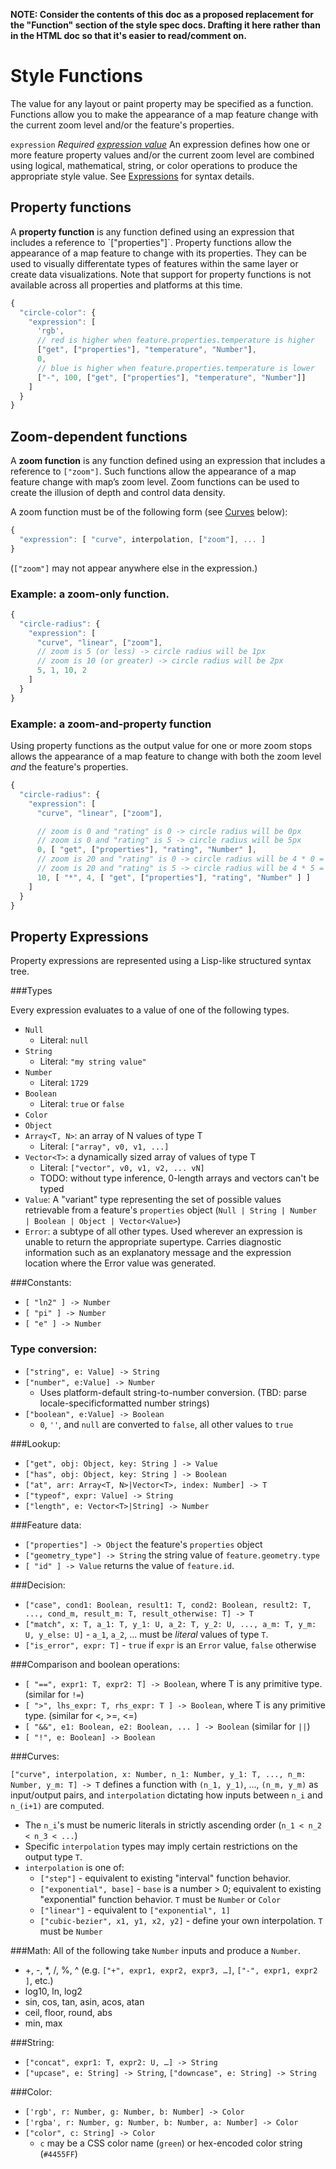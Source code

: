 **NOTE: Consider the contents of this doc as a proposed replacement for the "Function" section of the style spec docs.  Drafting it here rather than in the HTML doc so that it's easier to read/comment on.**

# Style Functions

The value for any layout or paint property may be specified as a function. Functions allow you to make the appearance of a map feature change with the current zoom level and/or the feature's properties.

`expression`
_Required [expression value](#Expressions)_
An expression defines how one or more feature property values and/or the current zoom level are combined using logical, mathematical, string, or color operations to produce the appropriate style value.  See [Expressions](#Expressions) for syntax details.

## Property functions

<p>A <strong>property function</strong> is any function defined using an expression that includes a reference to `["properties"]`. Property functions allow the appearance of a map feature to change with its properties. They can be used to visually differentate types of features within the same layer or create data visualizations. Note that support for property functions is not available across all properties and platforms at this time.</p>

```js
{
  "circle-color": {
    "expression": [
      'rgb',
      // red is higher when feature.properties.temperature is higher
      ["get", ["properties"], "temperature", "Number"],
      0,
      // blue is higher when feature.properties.temperature is lower
      ["-", 100, ["get", ["properties"], "temperature", "Number"]]
    ]
  }
}
```


## Zoom-dependent functions

A <strong>zoom function</strong> is any function defined using an expression that includes a reference to `["zoom"]`.  Such functions allow the appearance of a map feature change with map’s zoom level. Zoom functions can be used to create the illusion of depth and control data density.  

A zoom function must be of the following form (see [Curves](#Curves) below):

```js
{
  "expression": [ "curve", interpolation, ["zoom"], ... ]
}
```

(`["zoom"]` may not appear anywhere else in the expression.)


### Example: a zoom-only function.

```js
{
  "circle-radius": {
    "expression": [
      "curve", "linear", ["zoom"],
      // zoom is 5 (or less) -> circle radius will be 1px
      // zoom is 10 (or greater) -> circle radius will be 2px
      5, 1, 10, 2
    ]
  }
}
```

### Example: a zoom-and-property function

Using property functions as the output value for one or more zoom stops allows
the appearance of a map feature to change with both the zoom level _and_ the
feature's properties.

```js
{
  "circle-radius": {
    "expression": [
      "curve", "linear", ["zoom"],

      // zoom is 0 and "rating" is 0 -> circle radius will be 0px
      // zoom is 0 and "rating" is 5 -> circle radius will be 5px
      0, [ "get", ["properties"], "rating", "Number" ],
      // zoom is 20 and "rating" is 0 -> circle radius will be 4 * 0 = 0px
      // zoom is 20 and "rating" is 5 -> circle radius will be 4 * 5 = 20px
      10, [ "*", 4, [ "get", ["properties"], "rating", "Number" ] ]
    ]
  }
}
```

## Property Expressions

Property expressions are represented using a Lisp-like structured syntax tree.

###Types

Every expression evaluates to a value of one of the following types.

- `Null`
  - Literal: `null`
- `String`
  - Literal: `"my string value"`
- `Number`
  - Literal: `1729`
- `Boolean`
  - Literal: `true` or `false`
- `Color`
- `Object`
- `Array<T, N>`: an array of N values of type T
  - Literal: `["array", v0, v1, ...]`
- `Vector<T>`: a dynamically sized array of values of type T
  - Literal: `["vector", v0, v1, v2, ... vN]`
  - TODO: without type inference, 0-length arrays and vectors can't be typed
- `Value`: A "variant" type representing the set of possible values retrievable from a feature's `properties` object (`Null | String | Number | Boolean | Object | Vector<Value>`)
- `Error`: a subtype of all other types. Used wherever an expression is unable to return the appropriate supertype. Carries diagnostic information such as an explanatory message and the expression location where the Error value was generated.

###Constants:
- `[ "ln2" ] -> Number`
- `[ "pi" ] -> Number`
- `[ "e" ] -> Number`

### Type conversion:
- `["string", e: Value] -> String`
- `["number", e:Value] -> Number`
  - Uses platform-default string-to-number conversion. (TBD: parse locale-specificformatted number strings)
- `["boolean", e:Value] -> Boolean`
  - `0`, `''`, and `null` are converted to `false`, all other values to `true`

###Lookup:
- `["get", obj: Object, key: String ] -> Value`
- `["has", obj: Object, key: String ] -> Boolean`
- `["at", arr: Array<T, N>|Vector<T>, index: Number] -> T`
- `["typeof", expr: Value] -> String`
- `["length", e: Vector<T>|String] -> Number`

###Feature data:
- `["properties"] -> Object` the feature's `properties` object
- `["geometry_type"] -> String` the string value of `feature.geometry.type`
- `[ "id" ] -> Value` returns the value of `feature.id`.

###Decision:
- `["case", cond1: Boolean, result1: T, cond2: Boolean, result2: T, ..., cond_m, result_m: T, result_otherwise: T] -> T`
- `["match", x: T, a_1: T, y_1: U, a_2: T, y_2: U, ..., a_m: T, y_m: U, y_else: U]` - `a_1`, `a_2`, ... must be _literal_ values of type `T`.
- `["is_error", expr: T]` - `true` if `expr` is an `Error` value, `false` otherwise

###Comparison and boolean operations:
- `[ "==", expr1: T, expr2: T] -> Boolean`, where T is any primitive type. (similar for `!=`)
- `[ ">", lhs_expr: T, rhs_expr: T ] -> Boolean`, where T is any primitive type. (similar for <, >=, <=)
- `[ "&&", e1: Boolean, e2: Boolean, ... ] -> Boolean` (similar for `||`)
- `[ "!", e: Boolean] -> Boolean`

###Curves:

`["curve", interpolation, x: Number, n_1: Number, y_1: T, ..., n_m: Number, y_m: T] -> T` defines a function with `(n_1, y_1)`, ..., `(n_m, y_m)` as input/output pairs, and `interpolation` dictating how inputs between `n_i` and `n_(i+1)` are computed.
- The `n_i`'s must be numeric literals in strictly ascending order (`n_1 < n_2 < n_3 < ...`)
- Specific `interpolation` types may imply certain restrictions on the output type `T`.
- `interpolation` is one of:
  * `["step"]` - equivalent to existing "interval" function behavior.
  * `["exponential", base]` - `base` is a number > 0; equivalent to existing "exponential" function behavior. `T` must be `Number` or `Color`
  * `["linear"]` - equivalent to `["exponential", 1]`
  * `["cubic-bezier", x1, y1, x2, y2]` - define your own interpolation. `T` must be `Number`

###Math:
All of the following take `Number` inputs and produce a `Number`.
- +, -, \*, /, %, ^ (e.g. `["+", expr1, expr2, expr3, …]`, `["-", expr1, expr2 ]`, etc.)
- log10, ln, log2
- sin, cos, tan, asin, acos, atan
- ceil, floor, round, abs
- min, max

###String:
- `["concat", expr1: T, expr2: U, …] -> String`
- `["upcase", e: String] -> String`, `["downcase", e: String] -> String`

###Color:
- `['rgb', r: Number, g: Number, b: Number] -> Color`
- `['rgba', r: Number, g: Number, b: Number, a: Number] -> Color`
- `["color", c: String] -> Color`
  - `c` may be a CSS color name (`green`) or hex-encoded color string (`#4455FF`)

